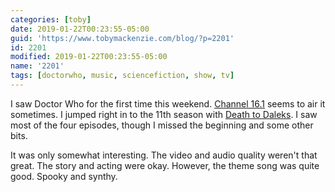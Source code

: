 ```yaml
---
categories: [toby]
date: 2019-01-22T00:23:55-05:00
guid: 'https://www.tobymackenzie.com/blog/?p=2201'
id: 2201
modified: 2019-01-22T00:23:55-05:00
name: '2201'
tags: [doctorwho, music, sciencefiction, show, tv]
---
```


I saw Doctor Who for the first time this weekend.<!--more-->  [Channel 16.1](https://en.wikipedia.org/wiki/Retro_Television_Network) seems to air it sometimes.  I jumped right in to the 11th season with [Death to Daleks](https://en.wikipedia.org/wiki/Death_to_the_Daleks).  I saw most of the four episodes, though I missed the beginning and some other bits.

It was only somewhat interesting.  The video and audio quality weren't that great.  The story and acting were okay.  However, the theme song was quite good.  Spooky and synthy.

